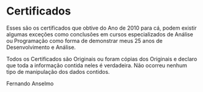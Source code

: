 # Certificados

Esses são os certificados que obtive do Ano de 2010 para cá, podem existir algumas exceções como conclusões em cursos especializados de Análise ou Programação como forma de demonstrar meus 25 anos de Desenvolvimento e Análise.

Todos os Certificados são Originais ou foram cópias dos Originais e declaro que toda a informação contida neles é verdadeira. Não ocorreu nenhum tipo de manipulação dos dados contidos.

Fernando Anselmo
